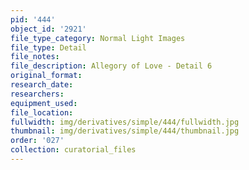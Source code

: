 ```yaml
---
pid: '444'
object_id: '2921'
file_type_category: Normal Light Images
file_type: Detail
file_notes:
file_description: Allegory of Love - Detail 6
original_format:
research_date:
researchers:
equipment_used:
file_location:
fullwidth: img/derivatives/simple/444/fullwidth.jpg
thumbnail: img/derivatives/simple/444/thumbnail.jpg
order: '027'
collection: curatorial_files
---
```

